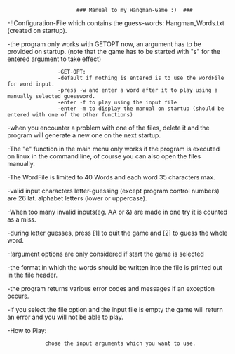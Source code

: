                           ### Manual to my Hangman-Game :)  ###
-!!Configuration-File which contains the guess-words: Hangman_Words.txt (created on startup).

-the program only works with GETOPT now, an argument has to be provided on startup.
(note that the game has to be started with "s" for the entered argument to take effect)

                    -GET-OPT:
                    -default if nothing is entered is to use the wordFile for word input.
                    -press -w and enter a word after it to play using a manually selected guessword.
                    -enter -f to play using the input file
                    -enter -m to display the manual on startup (should be entered with one of the other functions)
                    

-when you encounter a problem with one of the files, delete it and the program will generate a new one on the next startup.

-The \"e\" function in the main menu only works if the program is executed
on linux in the command line, of course you can also open the files manually.

-The WordFile is limited to 40 Words and each word 35 characters max.

-valid input characters letter-guessing (except program control numbers) are 26 lat. alphabet letters (lower or uppercase).

-When too many invalid inputs(eg. AA or &) are made in one try it is counted as a miss.

-during letter guesses, press [1] to quit the game and [2] to guess the whole word.

-!argument options are only considered if start the game is selected

-the format in which the words should be written into the file is printed out in the file header.

-the program returns various error codes and messages if an exception occurs.

-if you select the file option and the input file is empty the game will return an error and you will not be able to play.

-How to Play:

                chose the input arguments which you want to use.
   
